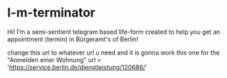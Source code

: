 # I-m-terminator
Hi!
I’m a semi-sentient telegram based life-form created to help you get an appointment (termin) in Bürgeramt's of Berlin!

change this url to whatever url u need and it is gonna work this one for the "Anmelden einer Wohnung"
url = 'https://service.berlin.de/dienstleistung/120686/'

